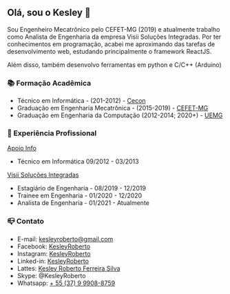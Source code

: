 ## Olá, sou o Kesley 👋

Sou Engenheiro Mecatrônico pelo CEFET-MG (2019) e atualmente trabalho como Analista de Engenharia da empresa Visii Soluções Integradas.
Por ter conhecimentos em programação, acabei me aproximando das tarefas de desenvolvimento web, estudando principalmente o framework ReactJS.

Além disso, também desenvolvo ferramentas em python e C/C++ (Arduino)

### 📚 Formação Acadêmica

- Técnico em Informática - (201-2012) - [Cecon](https://cecon.com.br/)
- Graduação em Engenharia Mecatrônica - (2015-2019) - [CEFET-MG](http://www.eng-mecatronica.divinopolis.cefetmg.br/)
- Graduação em Engenharia da Computação (2012-2014; 2020+) - [UEMG](http://uemg.br/graduacao/cursos2/course/engenharia-da-computacao)

### :briefcase: Experiência Profissional

 [Apoio Info](https://www.apoioinfo.com.br/)
- Técnico em Informática 09/2012 - 03/2013

 [Visii Soluções Integradas](http://visii.com.br/home)
- Estagiário de Engenharia - 08/2019 - 12/2019
- Trainee em Engenharia - 01/2020 - 12/2020
- Analista de Engenharia - 01/2021 - Atualmente

### 📪 Contato

- E-mail: kesleyroberto@gmail.com
- Facebook: [KesleyRoberto](https://fb.com/KesleyRoberto)
- Instagram: [KesleyRoberto](https://ig.com/KesleyRoberto)
- Linked-in: [KesleyRoberto](https://www.linkedin.com/in/KesleyRoberto/)
- Lattes: [Kesley Roberto Ferreira Silva](http://lattes.cnpq.br/5515992132385297)
- Skype: @KesleyRoberto
- Whatsapp: [+ 55 (37) 9 9908-8759](https://wa.me/5537999088759)


<!--
**kesleyroberto/KesleyRoberto** is a ✨ _special_ ✨ repository because its `README.md` (this file) appears on your GitHub profile.

Here are some ideas to get you started:

- 🔭 I’m currently working on ...
- 🌱 I’m currently learning ...
- 👯 I’m looking to collaborate on ...
- 🤔 I’m looking for help with ...
- 💬 Ask me about ...
- 📫 How to reach me: ...
- 😄 Pronouns: ...
- ⚡ Fun fact: ...
-->
